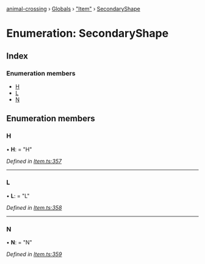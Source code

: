 [animal-crossing](../README.md) › [Globals](../globals.md) › ["Item"](../modules/_item_.md) › [SecondaryShape](_item_.secondaryshape.md)

# Enumeration: SecondaryShape

## Index

### Enumeration members

* [H](_item_.secondaryshape.md#h)
* [L](_item_.secondaryshape.md#l)
* [N](_item_.secondaryshape.md#n)

## Enumeration members

###  H

• **H**: = "H"

*Defined in [Item.ts:357](https://github.com/Norviah/animal-crossing/blob/a6bd02a/module/types/Item.ts#L357)*

___

###  L

• **L**: = "L"

*Defined in [Item.ts:358](https://github.com/Norviah/animal-crossing/blob/a6bd02a/module/types/Item.ts#L358)*

___

###  N

• **N**: = "N"

*Defined in [Item.ts:359](https://github.com/Norviah/animal-crossing/blob/a6bd02a/module/types/Item.ts#L359)*
